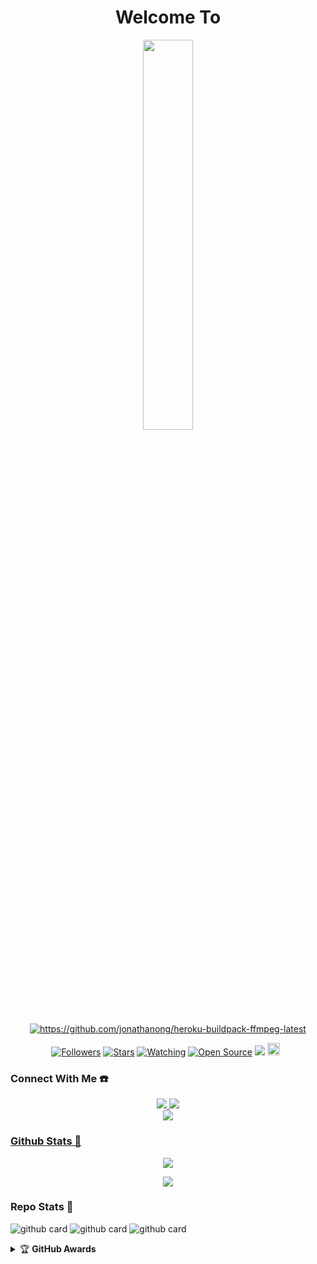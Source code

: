 ### <h1 align="center">Welcome To</h1>
<p align="center">
    <img src="https://telegra.ph/file/a9427f14542cab012612c.jpg" width="40%" style="margin-left: auto;margin-right: auto;display: block;">
</p>
<p align="center">
<a href="#"><img title="https://github.com/jonathanong/heroku-buildpack-ffmpeg-latest" src="https://img.shields.io/badge/AnggaXyzZ-green?colorA=%50ff0000&colorB=%23017e40&style=for-the-badge"></a>

<p align="center">
<a href="https://github.com/AnggaXyzZ/followers"><img title="Followers" src="https://img.shields.io/github/followers/AnggaXyzZ?color=red&style=flat-square"></a>
<a href="https://github.com/AnggaXyzZ/AnggaMdV3/stargazers/"><img title="Stars" src="https://img.shields.io/github/stars/AnggaXyzZ/AnggaMdV3?color=blue&style=flat-square"></a>
<a href="https://github.com/AnggaXyzZ/AnggaMdV3/watchers"><img title="Watching" src="https://img.shields.io/github/watchers/AnggaXyzZ/AnggaMdV3?label=Watchers&color=blue&style=flat-square"></a>
<a href="https://github.com/AnggaXyzZ/AnggaMdV3"><img title="Open Source" src="https://badges.frapsoft.com/os/v2/open-source.svg?v=103"></a>
<a href="https://hits.seeyoufarm.com"><img src="https://hits.seeyoufarm.com/api/count/incr/badge.svg?url=https%3A%2F%2Fgithub.com%2FAnggaXyzZ%2FAnggaMdV3&count_bg=%2379C83D&title_bg=%23555555&icon=probot.svg&icon_color=%2300FF6D&title=hits&edge_flat=false"/></a>
<a href="https://github.com/AnggaXyzZ/AnggaMdV3/graphs/commit-activity"><img height="20" src="https://img.shields.io/badge/Maintained%3F-yes-green.svg"></a>&nbsp;&nbsp;

### Connect With Me ☎️
<p align="center"> 
  <a href="https://wa.me/6281997496643"><img src="https://img.shields.io/badge/WhatsApp-25D366?style=for-the-badge&logo=whatsapp&logoColor=white" />
  <a href="https://youtube.com/channel/UCY89Fb9pCVUeMqEGikvOhNQ"><img src="https://img.shields.io/badge/YouTube-AnggaXyzz -ff0000?style=for-the-badge&logo=youtube&logoColor=ff0000&link=https://youtube.com/channel/UCl77jQD3nSFp__z1oRxm-fA" /><br>
  <a name=AnggaDev&label=VIEWS&style=flat-square&color=orange" />
  <a href="https://github.com/AnggaXyzZ"><img src="https://img.shields.io/badge/-GitHub-black?style=flat-square&logo=github" />
</p>

### Github Stats 🚀

<p align="center"><a href="https://github.com/AnggaXyzZ"><img src="https://github-readme-stats.vercel.app/api?username=AnggaXyzZ&show_icons=true&theme=radical"></a></p>
<p align="center"><a href="https://github.com/AnggaXyzZ"><img src="https://github-readme-stats.vercel.app/api/top-langs/?username=AnggaXyzZ&theme=radical&layout=compact"></a></p> 

### Repo Stats 🔭
![github card](https://github-readme-stats.vercel.app/api/pin/?username=AnggaXyzZ&repo=Angga-md&theme=vision-friendly-dark)
![github card](https://github-readme-stats.vercel.app/api/pin/?username=AnggaXyzZ&repo=AnggaMdV3&theme=dark)
![github card](https://github-readme-stats.vercel.app/api/pin/?username=AnggaXyzZ&repo=AnggaDev-MdV3&theme=nightowl)


<details>
    <summary>&#127942 <b>GitHub Awards</b></summary><br/>

![Github Trophy](https://github-profile-trophy.vercel.app/?username=AnggaXyzZ)

</details>
<audio autoplay="true" src="https://c.top4top.io/m_2169adw7n0.mp3"></audio>
